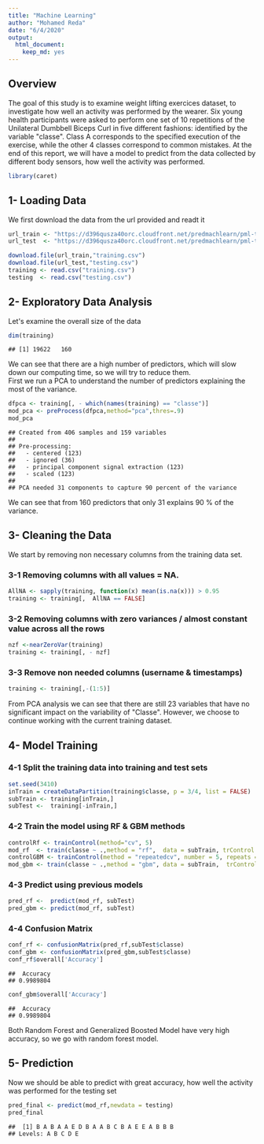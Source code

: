 ```yaml
---
title: "Machine Learning"
author: "Mohamed Reda"
date: "6/4/2020"
output: 
  html_document: 
    keep_md: yes
---
```


## Overview
The goal of this study is to examine weight lifting exercices dataset, to investigate how well an activity was performed by the wearer. Six young health participants were asked to perform one set of 10 repetitions of the Unilateral Dumbbell Biceps Curl in five different fashions: identified by the variable "classe". Class A corresponds to the specified execution of the exercise, while the other 4 classes correspond to common mistakes.
At the end of this report, we will have a model to predict from the data collected by different body sensors, how well the activity was performed.  


```r
library(caret)
```
## 1- Loading Data
We first download the data from the url provided and readt it

```r
url_train <- "https://d396qusza40orc.cloudfront.net/predmachlearn/pml-training.csv"
url_test  <- "https://d396qusza40orc.cloudfront.net/predmachlearn/pml-testing.csv"

download.file(url_train,"training.csv")
download.file(url_test,"testing.csv")
training <- read.csv("training.csv")
testing  <- read.csv("testing.csv")
```
## 2- Exploratory Data Analysis
Let's examine the overall size of the data  

```r
dim(training)
```

```
## [1] 19622   160
```
We can see that there are a high number of predictors, which will slow down our computing time, so we will try to reduce them.  
First we run a PCA to understand the number of predictors explaining the most of the variance.  

```r
dfpca <- training[, - which(names(training) == "classe")]
mod_pca <- preProcess(dfpca,method="pca",thres=.9)
mod_pca
```

```
## Created from 406 samples and 159 variables
## 
## Pre-processing:
##   - centered (123)
##   - ignored (36)
##   - principal component signal extraction (123)
##   - scaled (123)
## 
## PCA needed 31 components to capture 90 percent of the variance
```
We can see that from 160 predictors that only 31 explains 90 % of the variance. 

## 3- Cleaning the Data  
We start by removing non necessary columns from the training data set.  

### 3-1 Removing columns with all values = NA.  

```r
AllNA <- sapply(training, function(x) mean(is.na(x))) > 0.95
training <- training[,  AllNA == FALSE]
```
### 3-2 Removing columns with zero variances / almost constant value across all the rows

```r
nzf <-nearZeroVar(training)
training <- training[, - nzf]
```
### 3-3 Remove non needed columns (username & timestamps)

```r
training <- training[,-(1:5)]
```
From PCA analysis we can see that there are still 23 variables that have no significant impact on the variability of "Classe". However, we choose to continue working with the current training dataset.  

## 4- Model Training  

### 4-1 Split the training data into training and test sets

```r
set.seed(3410)
inTrain = createDataPartition(training$classe, p = 3/4, list = FALSE)
subTrain <- training[inTrain,]
subTest <-  training[-inTrain,]
```
### 4-2 Train the model using RF & GBM methods

```r
controlRf <- trainControl(method="cv", 5)
mod_rf  <- train(classe ~ .,method = "rf",  data = subTrain, trControl = controlRf, ntree = 250)
controlGBM <- trainControl(method = "repeatedcv", number = 5, repeats = 1)
mod_gbm <- train(classe ~ .,method = "gbm", data = subTrain,  trControl = controlGBM, verbose = FALSE)
```
### 4-3 Predict using previous models

```r
pred_rf <-  predict(mod_rf, subTest)
pred_gbm <- predict(mod_rf, subTest)
```
### 4-4 Confusion Matrix

```r
conf_rf <- confusionMatrix(pred_rf,subTest$classe)
conf_gbm <- confusionMatrix(pred_gbm,subTest$classe)
conf_rf$overall['Accuracy']
```

```
##  Accuracy 
## 0.9989804
```

```r
conf_gbm$overall['Accuracy']
```

```
##  Accuracy 
## 0.9989804
```
Both Random Forest and Generalized Boosted Model have very high accuracy, so we go with random forest model.  

## 5- Prediction
Now we should be able to predict with great accuracy, how well the activity was performed for the testing set

```r
pred_final <- predict(mod_rf,newdata = testing)
pred_final
```

```
##  [1] B A B A A E D B A A B C B A E E A B B B
## Levels: A B C D E
```


